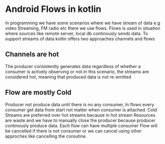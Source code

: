 # Android Flows in kotlin
In programming we have some scenarios where we have stream of data e.g video Streaming, FM radio etc there we use flows.
Flows is used in situation where sources like remote server, local db continously sends data. To support streams of data kotlin offers two approaches
channels and flows
## Channels are hot
The producer consistently generates data regardless of whether a consumer is actively observing or not.In this scenario, 
the streams are considered hot, meaning that produced data is not re-emitted
## Flow are mostly Cold
Producer not produce data until there is no any consumer, In flows every consumer get data from start not matter when consumer is attached.
Cold Streams are preferred over hot streams because in hot stream Resources are waste and we have to manually close the producer because producer
continously produce data.
Each flow can have multiple consumer 
Flow will be cancelled if there is not consumer or we can cancel using other approches like cancelling the coroutine.
